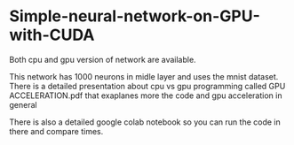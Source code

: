 # Simple-neural-network-on-GPU-with-CUDA

Both cpu and gpu version of network are available.

This network has 1000 neurons in midle layer and uses the mnist dataset.
There is a detailed presentation about cpu vs gpu programming called GPU ACCELERATION.pdf that exaplanes more the code and gpu acceleration in general  

There is also a detailed google colab notebook so you can run the code in there and compare times.
